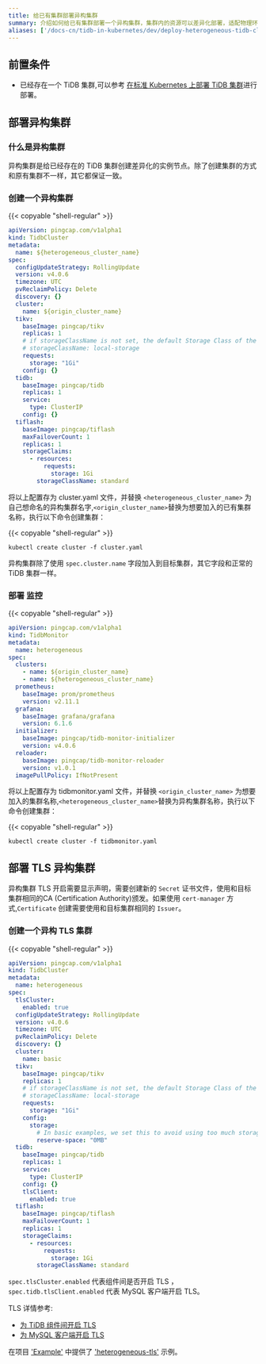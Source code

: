 ```yaml
---
title: 给已有集群部署异构集群
summary: 介绍如何给已有集群部署一个异构集群，集群内的资源可以差异化部署，适配物理环境或者资源需求。
aliases: ['/docs-cn/tidb-in-kubernetes/dev/deploy-heterogeneous-tidb-cluster/']
---
```


## 前置条件 

* 已经存在一个 TiDB 集群,可以参考 [在标准 Kubernetes 上部署 TiDB 集群](deploy-on-general-kubernetes.md)进行部署。

## 部署异构集群

### 什么是异构集群

异构集群是给已经存在的 TiDB 集群创建差异化的实例节点。除了创建集群的方式和原有集群不一样，其它都保证一致。

### 创建一个异构集群

{{< copyable "shell-regular" >}}

```yaml
apiVersion: pingcap.com/v1alpha1
kind: TidbCluster
metadata:
  name: ${heterogeneous_cluster_name}
spec:
  configUpdateStrategy: RollingUpdate
  version: v4.0.6
  timezone: UTC
  pvReclaimPolicy: Delete
  discovery: {}
  cluster:
    name: ${origin_cluster_name}
  tikv:
    baseImage: pingcap/tikv
    replicas: 1
    # if storageClassName is not set, the default Storage Class of the Kubernetes cluster will be used
    # storageClassName: local-storage
    requests:
      storage: "1Gi"
    config: {}
  tidb:
    baseImage: pingcap/tidb
    replicas: 1
    service:
      type: ClusterIP
    config: {}
  tiflash:
    baseImage: pingcap/tiflash
    maxFailoverCount: 1
    replicas: 1
    storageClaims:
      - resources:
          requests:
            storage: 1Gi
        storageClassName: standard
```

将以上配置存为 cluster.yaml 文件，并替换 `<heterogeneous_cluster_name>` 为自己想命名的异构集群名字,`<origin_cluster_name>`替换为想要加入的已有集群名称，执行以下命令创建集群：

{{< copyable "shell-regular" >}}

```shell
kubectl create cluster -f cluster.yaml
```

异构集群除了使用 `spec.cluster.name` 字段加入到目标集群，其它字段和正常的 TiDB 集群一样。

### 部署 监控

{{< copyable "shell-regular" >}}

```yaml
apiVersion: pingcap.com/v1alpha1
kind: TidbMonitor
metadata:
  name: heterogeneous
spec:
  clusters:
    - name: ${origin_cluster_name}
    - name: ${heterogeneous_cluster_name}
  prometheus:
    baseImage: prom/prometheus
    version: v2.11.1
  grafana:
    baseImage: grafana/grafana
    version: 6.1.6
  initializer:
    baseImage: pingcap/tidb-monitor-initializer
    version: v4.0.6
  reloader:
    baseImage: pingcap/tidb-monitor-reloader
    version: v1.0.1
  imagePullPolicy: IfNotPresent
```

将以上配置存为 tidbmonitor.yaml 文件，并替换 `<origin_cluster_name>` 为想要加入的集群名称,`<heterogeneous_cluster_name>`替换为异构集群名称，执行以下命令创建集群：

{{< copyable "shell-regular" >}}

```shell
kubectl create cluster -f tidbmonitor.yaml
```

## 部署 TLS 异构集群

异构集群 TLS 开启需要显示声明，需要创建新的 `Secret` 证书文件，使用和目标集群相同的CA (Certification Authority)颁发。如果使用 `cert-manager` 方式,`Certificate` 创建需要使用和目标集群相同的 `Issuer`。

### 创建一个异构 TLS 集群

{{< copyable "shell-regular" >}}

```yaml
apiVersion: pingcap.com/v1alpha1
kind: TidbCluster
metadata:
  name: heterogeneous
spec:
  tlsCluster:
    enabled: true
  configUpdateStrategy: RollingUpdate
  version: v4.0.6
  timezone: UTC
  pvReclaimPolicy: Delete
  discovery: {}
  cluster:
    name: basic
  tikv:
    baseImage: pingcap/tikv
    replicas: 1
    # if storageClassName is not set, the default Storage Class of the Kubernetes cluster will be used
    # storageClassName: local-storage
    requests:
      storage: "1Gi"
    config:
      storage:
        # In basic examples, we set this to avoid using too much storage.
        reserve-space: "0MB"
  tidb:
    baseImage: pingcap/tidb
    replicas: 1
    service:
      type: ClusterIP
    config: {}
    tlsClient:
      enabled: true
  tiflash:
    baseImage: pingcap/tiflash
    maxFailoverCount: 1
    replicas: 1
    storageClaims:
      - resources:
          requests:
            storage: 1Gi
        storageClassName: standard
```

`spec.tlsCluster.enabled` 代表组件间是否开启 TLS ，`spec.tidb.tlsClient.enabled` 代表 MySQL 客户端开启 TLS。

TLS 详情参考:

- [为 TiDB 组件间开启 TLS](enable-tls-between-components.md)
- [为 MySQL 客户端开启 TLS](enable-tls-for-mysql-client.md)

在项目 ['Example'](https://github.com/pingcap/tidb-operator/tree/master/examples/) 中提供了 ['heterogeneous-tls'](https://github.com/pingcap/tidb-operator/tree/master/examples/heterogeneous-tls) 示例。

